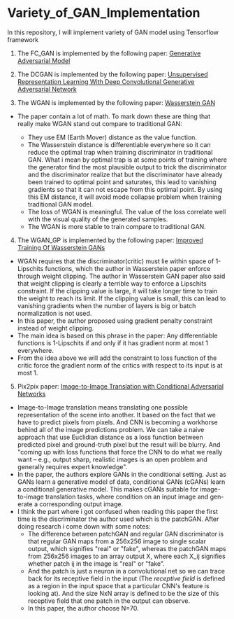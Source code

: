 # Variety_of_GAN_Implementation
In this repository, I will implement variety of GAN model using Tensorflow framework

1. The FC_GAN is implemented by the following paper: [Generative Adversarial Model](https://arxiv.org/abs/1406.2661)
2. The DCGAN is implemented by the following paper: [Unsupervised Representation Learning With Deep Convolutional Generative Adversarial Network](https://arxiv.org/abs/1511.06434)

3. The WGAN is implemented by the following paper: [Wasserstein GAN](https://arxiv.org/abs/1701.07875)

- The paper contain a lot of math. To mark down these are thing that really make WGAN stand out compare to traditional GAN:

  - They use EM (Earth Mover) distance as the value function.
  - The Wasserstein distance is differentiable everywhere so it can reduce the optimal trap when training discriminator in traditional GAN. What i mean by optimal trap is at some points of training where the generator find the most plausible output to trick the discriminator and the discriminator realize that but the discriminator have already been trained to optimal point and saturates, this lead to vanishing gradients so that it can not escape from this optimal point. By using this EM distance, it will avoid mode collapse problem when training traditional GAN model.
  - The loss of WGAN is meaningful. The value of the loss correlate well with the visual quality of the generated samples.
  - The WGAN is more stable to train compare to traditional GAN.

4. The WGAN_GP is implemented by the following paper: [Improved Training Of Wasserstein GANs](https://arxiv.org/abs/1704.00028)

  - WGAN requires that the discriminator(critic) must lie within space of 1-Lipschits functions, which the author in Wasserstein paper enforce through weight clipping. The author in Wasserstein GAN paper also said that weight clipping is clearly a terrible way to enforce a Lipschits constraint. If the clipping value is large, it will take longer time to train the weight to reach its limit. If the clipping value is small, this can lead to vanishing gradients when the number of layers is big or batch normalization is not used.
  - In this paper, the author proposed using gradient penalty constraint instead of weight clipping.
  - The main idea is based on this phrase in the paper: Any differentiable functions is 1-Lipschits if and only if it has gradient norm at most 1 everywhere.
  - From the idea above we will add the constraint to loss function of the critic force the gradient norm of the critics with respect to its input is at most 1.

5. Pix2pix paper: [Image-to-Image Translation with Conditional Adversarial Networks](https://arxiv.org/abs/1611.07004)

  - Image-to-Image translation means translating one possible representation of the scene into another. It based on the fact that we have to predict pixels from pixels. And CNN is becoming a workhorse behind all of the image predictions problem. We can take a naive approach that use Euclidian distance as a loss function between predicted pixel and ground-truth pixel but the result will be blurry. And "coming up with loss functions that force the CNN to do what we really want – e.g., output sharp, realistic images is an open problem and generally requires expert knowledge".
  - In the paper, the authors explore GANs in the conditional setting. Just as GANs learn a generative model of data, conditional GANs (cGANs) learn a conditional generative model. This makes cGANs suitable for image-to-image translation tasks, where condition on an input image and gen- erate a corresponding output image.
  - I think the part where i got confused when reading this paper the first time is the discriminator the author used which is the patchGAN. After doing research i come down with some notes:
    - The difference between patchGAN and regular GAN discriminator is that regular GAN maps from a 256x256 image to single scalar output, which signifies "real" or "fake", whereas the patchGAN maps from 256x256 images to an array output X, where each X_ij signifies whether patch ij in the image is "real" or "fake".
    - And the patch is just a neuron in a convolutional net so we can trace back for its receptive field in the input (The <i> receptive field </i> is defined as a region in the input space that a particular CNN's feature is looking at). And the size NxN array is defined to be the size of this receptive field that one patch in the output can observe.
    - In this paper, the author choose N=70.